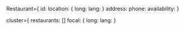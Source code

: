 

Restaurant={
    id:
location: {
long:
lang:
}
address:
phone:
availability:
}

cluster={
restaurants: []
focal: {
long:
lang:
}
